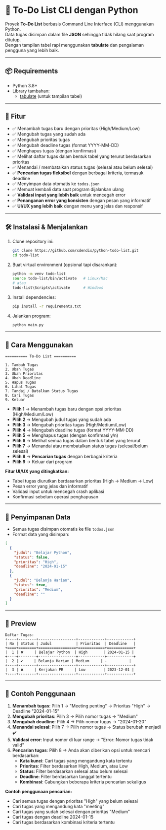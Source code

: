 # 📝 To-Do List CLI dengan Python

Proyek **To-Do List** berbasis Command Line Interface (CLI) menggunakan Python.  
Data tugas disimpan dalam file **JSON** sehingga tidak hilang saat program ditutup.  
Dengan tampilan tabel rapi menggunakan **tabulate** dan pengalaman pengguna yang lebih baik.

---

## 📦 Requirements
- Python 3.8+
- Library tambahan:
  - [tabulate](https://pypi.org/project/tabulate/) (untuk tampilan tabel)

---

## 📌 Fitur
- ✅ Menambah tugas baru dengan prioritas (High/Medium/Low)
- ✅ Mengubah tugas yang sudah ada
- ✅ Mengubah prioritas tugas
- ✅ Mengubah deadline tugas (format YYYY-MM-DD)
- ✅ Menghapus tugas (dengan konfirmasi)
- ✅ Melihat daftar tugas dalam bentuk tabel yang terurut berdasarkan prioritas
- ✅ Menandai / membatalkan status tugas (selesai atau belum selesai)
- ✅ **Pencarian tugas fleksibel** dengan berbagai kriteria, termasuk deadline
- ✅ Menyimpan data otomatis ke `todos.json`
- ✅ Memuat kembali data saat program dijalankan ulang
- ✅ **Validasi input yang lebih baik** untuk mencegah error
- ✅ **Penanganan error yang konsisten** dengan pesan yang informatif
- ✅ **UI/UX yang lebih baik** dengan menu yang jelas dan responsif

---

## 🛠️ Instalasi & Menjalankan
1. Clone repository ini:
   ```bash
   git clone https://github.com/xdendix/python-todo-list.git
   cd todo-list
   ```
2. Buat virtual environment (opsional tapi disarankan):
   ```bash
   python -m venv todo-list
   source todo-list/bin/activate   # Linux/Mac
   # atau
   todo-list\Scripts\activate      # Windows
   ```

3. Install dependencies:
   ```bash
   pip install -r requirements.txt
   ```

4. Jalankan program:
   ```bash
   python main.py
   ```

---

## 🚀 Cara Menggunakan

```
========== To-Do List ==========

1. Tambah Tugas
2. Ubah Tugas
3. Ubah Prioritas
4. Ubah Deadline
5. Hapus Tugas
6. Lihat Tugas
7. Tandai / Batalkan Status Tugas
8. Cari Tugas
9. Keluar
```

- **Pilih 1** → Menambah tugas baru dengan opsi prioritas (High/Medium/Low)
- **Pilih 2** → Mengubah judul tugas yang sudah ada
- **Pilih 3** → Mengubah prioritas tugas (High/Medium/Low)
- **Pilih 4** → Mengubah deadline tugas (format YYYY-MM-DD)
- **Pilih 5** → Menghapus tugas (dengan konfirmasi y/n)
- **Pilih 6** → Melihat semua tugas dalam bentuk tabel yang terurut
- **Pilih 7** → Menandai atau membatalkan status tugas (selesai/belum selesai)
- **Pilih 8** → **Pencarian tugas** dengan berbagai kriteria
- **Pilih 9** → Keluar dari program

**Fitur UI/UX yang ditingkatkan:**
- Tabel tugas diurutkan berdasarkan prioritas (High → Medium → Low)
- Pesan error yang jelas dan informatif
- Validasi input untuk mencegah crash aplikasi
- Konfirmasi sebelum operasi penghapusan

---

## 💾 Penyimpanan Data
- Semua tugas disimpan otomatis ke file `todos.json`
- Format data yang disimpan:
```json
[
  {
    "judul": "Belajar Python",
    "status": false,
    "prioritas": "High",
    "deadline": "2024-01-15"
  },
  {
    "judul": "Belanja Harian", 
    "status": true,
    "prioritas": "Medium",
    "deadline": ""
  }
]
```

---

## 📸 Preview
```
Daftar Tugas: 
+----+--------+-----------------+------------+------------+
| No | Status | Judul           | Prioritas  | Deadline   |
+====+========+=================+============+============+
|  1 | ❌     | Belajar Python  | High       | 2024-01-15 |
+----+--------+-----------------+------------+------------+
|  2 | ✔️     | Belanja Harian | Medium     | -          |
+----+--------+-----------------+------------+------------+
|  3 | ❌     | Kerjakan PR     | Low        | 2023-12-01 |
+----+--------+-----------------+------------+------------+
```

---

## 🎯 Contoh Penggunaan
1. **Menambah tugas**: Pilih 1 → "Meeting penting" → Prioritas "High" → Deadline "2024-01-15"
2. **Mengubah prioritas**: Pilih 3 → Pilih nomor tugas → "Medium"
3. **Mengubah deadline**: Pilih 4 → Pilih nomor tugas → "2024-01-20"
4. **Menandai selesai**: Pilih 7 → Pilih nomor tugas → Status berubah menjadi ✔️
5. **Validasi error**: Input nomor di luar range → "Error: Nomor tugas tidak valid"
6. **Pencarian tugas**: Pilih 8 → Anda akan diberikan opsi untuk mencari berdasarkan:
   - **Kata kunci**: Cari tugas yang mengandung kata tertentu
   - **Prioritas**: Filter berdasarkan High, Medium, atau Low
   - **Status**: Filter berdasarkan selesai atau belum selesai
   - **Deadline**: Filter berdasarkan tanggal tertentu
   - **Kombinasi**: Gabungkan beberapa kriteria pencarian sekaligus

**Contoh penggunaan pencarian:**
- Cari semua tugas dengan prioritas "High" yang belum selesai
- Cari tugas yang mengandung kata "meeting" 
- Cari tugas yang sudah selesai dengan prioritas "Medium"
- Cari tugas dengan deadline 2024-01-15
- Cari tugas berdasarkan kombinasi kriteria tertentu

